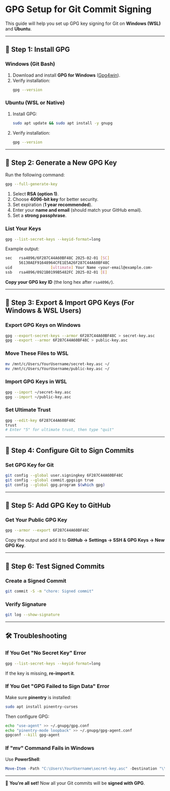 # GPG Setup for Git Commit Signing

This guide will help you set up GPG key signing for Git on **Windows (WSL)** and **Ubuntu**.

---

## 📌 Step 1: Install GPG

### Windows (Git Bash)
1. Download and install **GPG for Windows** ([Gpg4win](https://gpg4win.org/download.html)).
2. Verify installation:
   ```sh
   gpg --version
   ```

### Ubuntu (WSL or Native)
1. Install GPG:
   ```sh
   sudo apt update && sudo apt install -y gnupg
   ```
2. Verify installation:
   ```sh
   gpg --version
   ```

---

## 🔑 Step 2: Generate a New GPG Key

Run the following command:
```sh
gpg --full-generate-key
```

1. Select **RSA (option 1)**.
2. Choose **4096-bit key** for better security.
3. Set expiration (**1 year recommended**).
4. Enter your **name and email** (should match your GitHub email).
5. Set a **strong passphrase**.

### List Your Keys
```sh
gpg --list-secret-keys --keyid-format=long
```

Example output:
```sh
sec   rsa4096/6F287C44A60BF48C 2025-02-01 [SC]
      56130AEF91648964CFE1E5A26F287C44A60BF48C
uid                 [ultimate] Your Name <your-email@example.com>
ssb   rsa4096/0921B0199B5482FC 2025-02-01 [E]
```
**Copy your GPG key ID** (the long hex after `rsa4096/`).

---

## 📌 Step 3: Export & Import GPG Keys (For Windows & WSL Users)

### Export GPG Keys on Windows
```sh
gpg --export-secret-keys --armor 6F287C44A60BF48C > secret-key.asc
gpg --export --armor 6F287C44A60BF48C > public-key.asc
```

### Move These Files to WSL
```sh
mv /mnt/c/Users/YourUsername/secret-key.asc ~/
mv /mnt/c/Users/YourUsername/public-key.asc ~/
```

### Import GPG Keys in WSL
```sh
gpg --import ~/secret-key.asc
gpg --import ~/public-key.asc
```

### Set Ultimate Trust
```sh
gpg --edit-key 6F287C44A60BF48C
trust
# Enter "5" for ultimate trust, then type "quit"
```

---

## 🔗 Step 4: Configure Git to Sign Commits

### Set GPG Key for Git
```sh
git config --global user.signingkey 6F287C44A60BF48C
git config --global commit.gpgsign true
git config --global gpg.program $(which gpg)
```

---

## 📌 Step 5: Add GPG Key to GitHub

### Get Your Public GPG Key
```sh
gpg --armor --export 6F287C44A60BF48C
```
Copy the output and add it to **GitHub → Settings → SSH & GPG Keys → New GPG Key**.

---

## 🚀 Step 6: Test Signed Commits

### Create a Signed Commit
```sh
git commit -S -m "chore: Signed commit"
```

### Verify Signature
```sh
git log --show-signature
```

---

## 🛠 Troubleshooting

### If You Get "No Secret Key" Error
```sh
gpg --list-secret-keys --keyid-format=long
```
If the key is missing, **re-import it**.

### If You Get "GPG Failed to Sign Data" Error
Make sure **pinentry** is installed:
```sh
sudo apt install pinentry-curses
```
Then configure GPG:
```sh
echo "use-agent" >> ~/.gnupg/gpg.conf
echo "pinentry-mode loopback" >> ~/.gnupg/gpg-agent.conf
gpgconf --kill gpg-agent
```

### If "mv" Command Fails in Windows
Use **PowerShell**:
```powershell
Move-Item -Path "C:\Users\YourUsername\secret-key.asc" -Destination "\\wsl$\Ubuntu\home\yourusername"
```

---

🎉 **You're all set!** Now all your Git commits will be **signed with GPG**.

